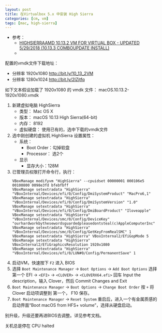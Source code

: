 ```yaml
---
layout: post
title: 在Virtualbox 5.x 中安装 High Sierra
categories: [cm, vm]
tags: [mac, high-sierra]
---
```


* 参考： 
  * [
HIGHSIERRAAMD 10.13.2 VM FOR VIRTUAL BOX - UPDATED 5/29/2018 (10.13.3 COMBOUPDATE INSTALL)](https://forum.amd-osx.com/viewtopic.php?t=4029)
  * []()



配置的vmdk文件下载地址：

* 分辨率 1920x1080 <http://bit.ly/10_13_2VM>
* 分辨率 1280x1024 <http://bit.ly/2IZjtfq>

如下文本假设加载了 1920x1080 的 vmdk 文件： macOS.10.13.2-1920x1080.vmdk


1. 新建虚拟电脑 HighSierra 
    * 类型： Mac OS X
    * 版本： macOS 10.13 High Sierra(64-bit)
    * 内存： 8192
    * 虚拟硬盘： 使用已有的，选中下载的vmdk文件
1. 选中刚创建的虚拟机 HighSierra 设置属性：
    * 系统：
      * Boot Order：勾掉软盘
      * Processor： 选2个
    * 显示
      * 显存大小：128M
1. 已管理员权限打开命令行，执行：
    ~~~
    VBoxManage modifyvm "HighSierra" --cpuidset 00000001 000106e5 00100800 0098e3fd bfebfbff
    VBoxManage setextradata "HighSierra" "VBoxInternal/Devices/efi/0/Config/DmiSystemProduct" "MacPro6,1"
    VBoxManage setextradata "HighSierra" "VBoxInternal/Devices/efi/0/Config/DmiSystemVersion" "1.0"
    VBoxManage setextradata "HighSierra" "VBoxInternal/Devices/efi/0/Config/DmiBoardProduct" "Iloveapple"
    VBoxManage setextradata "HighSierra" "VBoxInternal/Devices/smc/0/Config/DeviceKey" "ourhardworkbythesewordsguardedpleasedontsteal(c)AppleComputerInc"
    VBoxManage setextradata "HighSierra" "VBoxInternal/Devices/smc/0/Config/GetKeyFromRealSMC" 1
    VBoxManage setextradata "HighSierra" VBoxInternal2/EfiGopMode 5
    VBoxManage setextradata "HighSierra" VBoxInternal2/EfiGraphicsResolution 1920x1080
    VBoxManage setextradata "HighSierra" "VBoxInternal/Devices/efi/0/LUN#0/Config/PermanentSave" 1
    ~~~
1. 启动VM，快速按下 `F2` 进入 BIOS
1. 选择 `Boot Maintenance Manager` -\> `Boot Options` -\> `Add Boot Options`
    选择第一个 EFI -\> `<EFI>` -\> `<CLOVER>` -\> `<CLOVERX64.efi>`
    回车 Input the description，输入 Clover，然后 Commit Changes and Exit
1. `Boot Maintenance Manager` -\> `Boot Options` -\> `Change Boot Order`
    按 `+` 将 Clover 启动项调整到 第一个， F10 保存。
1. `Boot Maintenance Manager` -\> `Reset System` 重启后，进入一个有金属质感的启动界面“Boot macOS from HFS+ volume”，选择从硬盘启动。

别升级，升级还要再进BIOS去调整。详见参考文档。

关机总是停在 CPU halted




